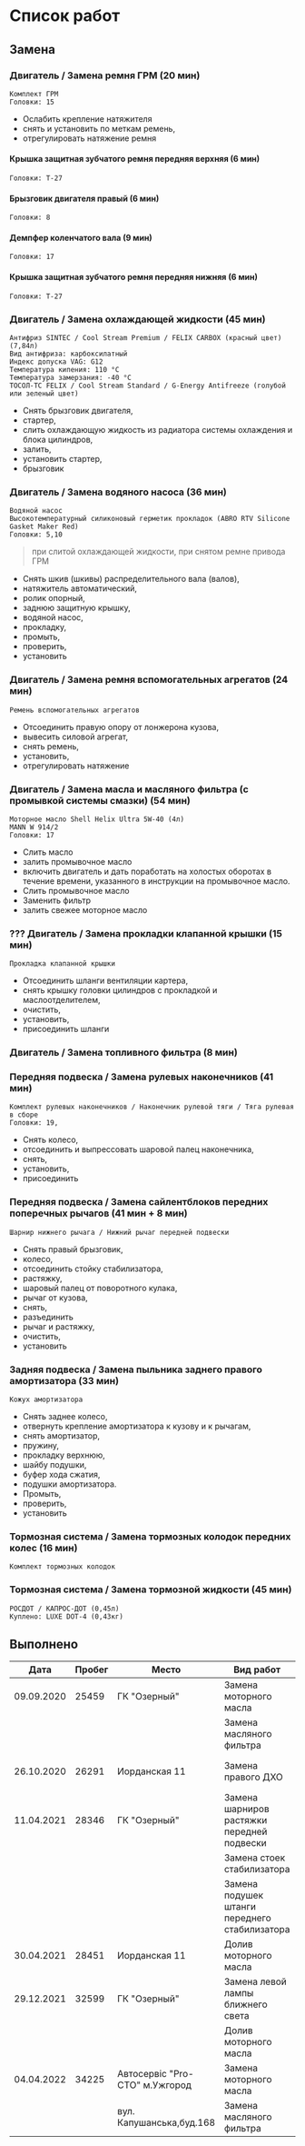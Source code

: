 # Список работ

## Замена

### Двигатель / Замена ремня ГРМ (20 мин)

    Комплект ГРМ
    Головки: 15

* Ослабить крепление натяжителя
* снять и установить по меткам ремень,
* отрегулировать натяжение ремня

#### Крышка защитная зубчатого ремня передняя верхняя (6 мин)

    Головки: T-27

#### Брызговик двигателя правый (6 мин)

    Головки: 8

#### Демпфер коленчатого вала (9 мин)

    Головки: 17

#### Крышка защитная зубчатого ремня передняя нижняя (6 мин)

    Головки: T-27

### Двигатель / Замена охлаждающей жидкости (45 мин)

    Антифриз SINTEC / Cool Stream Premium / FELIX CARBOX (красный цвет) (7,84л)
    Вид антифриза: карбоксилатный
    Индекс допуска VAG: G12
    Температура кипения: 110 °С
    Температура замерзания: -40 °С
    ТОСОЛ-ТС FELIX / Cool Stream Standard / G-Energy Antifreeze (голубой или зеленый цвет)

* Снять брызговик двигателя, 
* стартер,
* слить охлаждающую жидкость из радиатора системы охлаждения и блока цилиндров,
* залить,
* установить стартер, 
* брызговик

### Двигатель / Замена водяного насоса (36 мин)

    Водяной насос
    Высокотемпературный силиконовый герметик прокладок (ABRO RTV Silicone Gasket Maker Red)
    Головки: 5,10

> при слитой охлаждающей жидкости, при снятом ремне привода ГРМ

* Снять шкив (шкивы) распределительного вала (валов), 
* натяжитель автоматический, 
* ролик опорный, 
* заднюю защитную крышку, 
* водяной насос, 
* прокладку, 
* промыть, 
* проверить, 
* установить

### Двигатель / Замена ремня вспомогательных агрегатов (24 мин)

    Ремень вспомогательных агрегатов

* Отсоединить правую опору от лонжерона кузова, 
* вывесить силовой агрегат, 
* снять ремень, 
* установить,
* отрегулировать натяжение

### Двигатель / Замена масла и масляного фильтра (с промывкой системы смазки) (54 мин)

    Моторное масло Shell Helix Ultra 5W-40 (4л)
    MANN W 914/2
    Головки: 17

* Слить масло
* залить промывочное масло
* включить двигатель и дать поработать на холостых оборотах в течение времени, указанного в инструкции на промывочное масло.
* Слить промывочное масло
* Заменить фильтр
* залить свежее моторное масло

### ??? Двигатель / Замена прокладки клапанной крышки (15 мин)

    Прокладка клапанной крышки

* Отсоединить шланги вентиляции картера, 
* снять крышку головки цилиндров с прокладкой и маслоотделителем,
* очистить, 
* установить, 
* присоединить шланги

### Двигатель / Замена топливного фильтра (8 мин)

### Передняя подвеска / Замена рулевых наконечников (41 мин)

    Комплект рулевых наконечников / Наконечник рулевой тяги / Тяга рулевая в сборе
    Головки: 19,

* Снять колесо, 
* отсоединить и выпрессовать шаровой палец наконечника, 
* снять, 
* установить, 
* присоединить

### Передняя подвеска / Замена сайлентблоков передних поперечных рычагов (41 мин + 8 мин)

    Шарнир нижнего рычага / Нижний рычаг передней подвески

* Снять правый брызговик, 
* колесо, 
* отсоединить стойку стабилизатора, 
* растяжку, 
* шаровый палец от поворотного кулака, 
* рычаг от кузова, 
* снять, 
* разъединить 
* рычаг и растяжку, 
* очистить, 
* установить

### Задняя подвеска / Замена пыльника заднего правого амортизатора (33 мин)

    Кожух амортизатора

* Снять заднее колесо, 
* отвернуть крепление амортизатора к кузову и к рычагам, 
* снять амортизатор, 
* пружину,
* прокладку верхнюю, 
* шайбу подушки, 
* буфер хода сжатия, 
* подушки амортизатора. 
* Промыть, 
* проверить,
* установить

### Тормозная система / Замена тормозных колодок передних колес (16 мин)

    Комплект тормозных колодок

### Тормозная система / Замена тормозной жидкости (45 мин)

    РОСДОТ / КАПРОС-ДОТ (0,45л)
    Куплено: LUXE DOT-4 (0,43кг)

## Выполнено

| Дата       | Пробег | Место                          | Вид работ                                     | Наименование                       | Артикул | Дополнительно |
| ---------- | ------ | ------------------------------ | --------------------------------------------- | ---------------------------------- | ------- | ------------- |
| 09.09.2020 | 25459  | ГК "Озерный"                   | Замена моторного масла                        | Shell Helix Ultra 5W-40            |         |               |
|            |        |                                | Замена масляного фильтра                      | MANN W 914/2                       |         |               |
| 26.10.2020 | 26291  | Иорданская 11                  | Замена правого ДХО                            | Osram Original W21/5W 12V 7515-UNV |         |               |
| 11.04.2021 | 28346  | ГК "Озерный"                   | Замена шарниров растяжки передней подвески    | РЕМКОМПЛЕКТ176РУ БРТ               |         |               |
|            |        |                                | Замена стоек стабилизатора                    | РЕМКОМПЛЕКТ177РУ БРТ               |         |               |
|            |        |                                | Замена подушек штанги переднего стабилизатора | 21902906040Р БРТ                   |         |               |
| 30.04.2021 | 28451  | Иорданская 11                  | Долив моторного масла                         | Shell Helix Ultra 5W-40            |         | ? мл          |
| 29.12.2021 | 32599  | ГК "Озерный"                   | Замена левой лампы ближнего света             | AUCHAN Комплект автоламп H4        |         |               |
|            |        |                                | Долив моторного масла                         | Shell Helix Ultra 5W-40            |         | 750 мл        |
| 04.04.2022 | 34225  | Автосервіс "Pro-СТО" м.Ужгород | Замена моторного масла                        | Shell Helix Ultra 5W-40            |         |               |
|            |        | вул. Капушанська,буд.168       | Замена масляного фильтра                      | MANN W 914/2                       |         |               |
